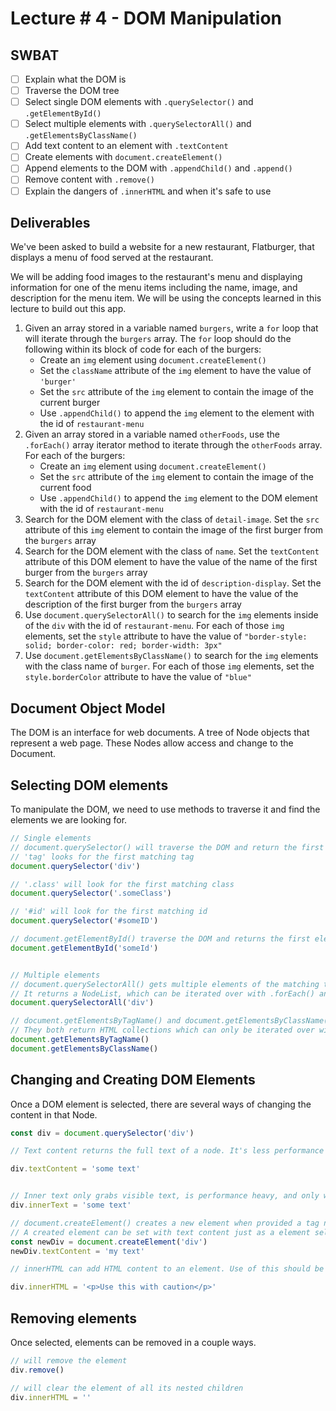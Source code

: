 # Lecture # 4 - DOM Manipulation
## SWBAT
- [ ] Explain what the DOM is
- [ ] Traverse the DOM tree
- [ ] Select single DOM elements with `.querySelector()` and `.getElementById()`
- [ ] Select multiple elements with `.querySelectorAll()` and `.getElementsByClassName()`
- [ ] Add text content to an element with `.textContent`
- [ ] Create elements with `document.createElement()`
- [ ] Append elements to the DOM with `.appendChild()` and `.append()`
- [ ] Remove content with `.remove()`
- [ ] Explain the dangers of `.innerHTML` and when it's safe to use

## Deliverables 
We've been asked to build a website for a new restaurant, Flatburger, that displays a menu of food served at the restaurant.

We will be adding food images to the restaurant's menu and displaying information for one of the menu items including the name, image, and description for the menu item. We will be using the concepts learned in this lecture to build out this app.

1. Given an array stored in a variable named `burgers`, write a `for` loop that will iterate through the `burgers` array. The `for` loop should do the following within its block of code for each of the burgers:
    - Create an `img` element using `document.createElement()`
    - Set the `className` attribute of the `img` element to have the value of `'burger'`
    - Set the `src` attribute of the `img` element to contain the image of the current burger
    - Use `.appendChild()` to append the `img` element to the element with the id of `restaurant-menu`
2. Given an array stored in a variable named `otherFoods`, use the `.forEach()` array iterator method to iterate through the `otherFoods` array. For each of the burgers:
    - Create an `img` element using `document.createElement()`
    - Set the `src` attribute of the `img` element to contain the image of the current food
    - Use `.appendChild()` to append the `img` element to the DOM element with the id of `restaurant-menu`
3. Search for the DOM element with the class of `detail-image`. Set the `src` attribute of this `img` element to contain the image of the first burger from the `burgers` array
4. Search for the DOM element with the class of `name`. Set the `textContent` attribute of this DOM element to have the value of the name of the first burger from the `burgers` array
5. Search for the DOM element with the id of `description-display`. Set the `textContent` attribute of this DOM element to have the value of the description of the first burger from the `burgers` array
6. Use `document.querySelectorAll()` to search for the `img` elements inside of the `div` with the id of `restaurant-menu`. For each of those `img` elements, set the `style` attribute to have the value of `"border-style: solid; border-color: red; border-width: 3px"`
7. Use `document.getElementsByClassName()` to search for the `img` elements with the class name of `burger`. For each of those `img` elements, set the `style.borderColor` attribute to have the value of `"blue"`


## Document Object Model
The DOM is an interface for web documents. A tree of Node objects that represent a web page. These Nodes allow access and change to the Document. 

## Selecting DOM elements
To manipulate the DOM, we need to use methods to traverse it and find the elements we are looking for. 


``` javascript
// Single elements
// document.querySelector() will traverse the DOM and return the first element of the matching tag, class, or id passed as an argument
// 'tag' looks for the first matching tag
document.querySelector('div')

// '.class' will look for the first matching class
document.querySelector('.someClass')

// '#id' will look for the first matching id
document.querySelector('#someID')

// document.getElementById() traverse the DOM and returns the first element with the matching id. IDs should be unique, so it should be the only element with that ID. Note: the '#' is not necessary. 
document.getElementById('someId')


// Multiple elements
// document.querySelectorAll() gets multiple elements of the matching tag or class 
// It returns a NodeList, which can be iterated over with .forEach() and for loops. 
document.querySelectorAll('div')

// document.getElementsByTagName() and document.getElementsByClassName() get every element by the matching tag/class.
// They both return HTML collections which can only be iterated over with for loops.
document.getElementsByTagName()
document.getElementsByClassName()

```

## Changing and Creating DOM Elements
Once a DOM element is selected, there are several ways of changing the content in that Node.

``` javascript
const div = document.querySelector('div')

// Text content returns the full text of a node. It's less performance heavy and works for all nodes. 

div.textContent = 'some text'


// Inner text only grabs visible text, is performance heavy, and only works on HTML elements
div.innerText = 'some text'

// document.createElement() creates a new element when provided a tag name
// A created element can be set with text content just as a element selected by the DOM can.
const newDiv = document.createElement('div')
newDiv.textContent = 'my text'

// innerHTML can add HTML content to an element. Use of this should be limited as it's slow, it clears out everything, removes event listeners, and most importantly, it's vulnerable to cross-site-scripting attacks

div.innerHTML = '<p>Use this with caution</p>'

```


## Removing elements
Once selected, elements can be removed in a couple ways.

``` javascript
// will remove the element
div.remove()

// will clear the element of all its nested children
div.innerHTML = ''

```